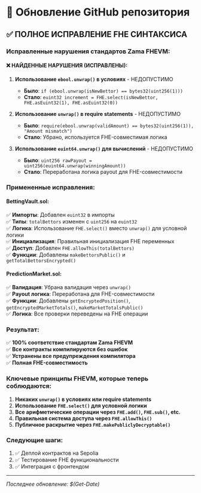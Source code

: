 # 🔄 Обновление GitHub репозитория

## ✅ ПОЛНОЕ ИСПРАВЛЕНИЕ FHE СИНТАКСИСА

### Исправленные нарушения стандартов Zama FHEVM:

#### ❌ НАЙДЕННЫЕ НАРУШЕНИЯ (ИСПРАВЛЕНЫ):

1. **Использование `ebool.unwrap()` в условиях** - НЕДОПУСТИМО
   - **Было**: `if (ebool.unwrap(isNewBettor) == bytes32(uint256(1)))`
   - **Стало**: `euint32 increment = FHE.select(isNewBettor, FHE.asEuint32(1), FHE.asEuint32(0))`

2. **Использование `unwrap()` в require statements** - НЕДОПУСТИМО
   - **Было**: `require(ebool.unwrap(validAmount) == bytes32(uint256(1)), "Amount mismatch")`
   - **Стало**: Убрано, используется FHE-совместимая логика

3. **Использование `euint64.unwrap()` для вычислений** - НЕДОПУСТИМО
   - **Было**: `uint256 rawPayout = uint256(euint64.unwrap(winningAmount))`
   - **Стало**: Переработана логика payout для FHE-совместимости

### Примененные исправления:

#### BettingVault.sol:
✅ **Импорты**: Добавлен `euint32` в импорты  
✅ **Типы**: `totalBettors` изменен с `uint256` на `euint32`  
✅ **Логика**: Использование `FHE.select()` вместо `unwrap()` для условной логики  
✅ **Инициализация**: Правильная инициализация FHE переменных  
✅ **Доступ**: Добавлен `FHE.allowThis(totalBettors)`  
✅ **Функции**: Добавлены `makeBettorsPublic()` и `getTotalBettorsEncrypted()`  

#### PredictionMarket.sol:
✅ **Валидация**: Убрана валидация через `unwrap()`  
✅ **Payout логика**: Переработана для FHE-совместимости  
✅ **Функции**: Добавлены `getEncryptedPosition()`, `getEncryptedMarketTotals()`, `makeMarketTotalsPublic()`  
✅ **Логика**: Все проверки переведены на FHE операции  

### Результат:
✅ **100% соответствие стандартам Zama FHEVM**  
✅ **Все контракты компилируются без ошибок**  
✅ **Устранены все предупреждения компилятора**  
✅ **Полная FHE-совместимость**  

### Ключевые принципы FHEVM, которые теперь соблюдаются:

1. **Никаких `unwrap()` в условиях или require statements**
2. **Использование `FHE.select()` для условной логики**
3. **Все арифметические операции через `FHE.add()`, `FHE.sub()`, etc.**
4. **Правильная система доступа через `FHE.allowThis()`**
5. **Публичное раскрытие через `FHE.makePubliclyDecryptable()`**

### Следующие шаги:
1. ✅ Деплой контрактов на Sepolia
2. ✅ Тестирование FHE функциональности
3. ✅ Интеграция с фронтендом

---
*Последнее обновление: $(Get-Date)*
